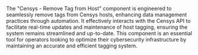 The "Censys - Remove Tag from Host" component is engineered to seamlessly remove tags from Censys hosts, enhancing data management practices through automation. It effectively interacts with the Censys API to facilitate real-time updates and maintenance of host tagging, ensuring the system remains streamlined and up-to-date. This component is an essential tool for operators looking to optimize their cybersecurity infrastructure by maintaining an accurate and efficient tagging system.
